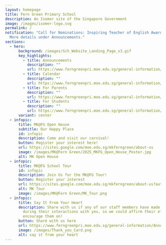 ```yaml
---
layout: homepage
title: Fern Green Primary School
description: An Isomer site of the Singapore Government
image: /images/isomer-logo.svg
permalink: /
notification: "Call for Nominations: Inspiring Teacher of English Award 2025!
  More details under Announcements."
sections:
  - hero:
      background: /images/Sch_Website_Landing_Page_v3.gif
      key_highlights:
        - title: Announcements
          description: ""
          url: https://www.ferngreenpri.moe.edu.sg/general-information/Announcements/
        - title: Calendar
          description: ""
          url: https://www.ferngreenpri.moe.edu.sg/general-information/School-Calendar/
        - title: For Parents
          description: ""
          url: https://www.ferngreenpri.moe.edu.sg/general-information/for-parents/resources/
        - title: For Students
          description: ""
          url: https://www.ferngreenpri.moe.edu.sg/general-information/for-students/resources/
      variant: center
  - infopic:
      title: MK@FG Open House
      subtitle: Our Happy Place
      id: infopic
      description: Come and visit our carnival!
      button: Register your interest here!
      url: https://sites.google.com/moe.edu.sg/mkferngreen/about-us
      image: /images/MK@Fern Green/2025_MKFG_Open_House_Poster.jpg
      alt: MK Open House
  - infopic:
      title: MK@FG School Tour
      id: infopic
      description: Join Us for the MK@FG Tour!
      button: Register your interest
      url: https://sites.google.com/moe.edu.sg/mkferngreen/about-us?authuser=0
      alt: MK Tour
      image: /images/MK@Fern Green/MK_Tour.png
  - infopic:
      title: Say It From Your Heart
      description: Share with us if any of our staff members have made an impression
        during their interactions with you, so we could affirm their efforts and
        encourage them on!
      button: Share with us here
      url: https://www.ferngreenpri.moe.edu.sg/general-information/Announcements/
      image: /images/Thank_you_Card.png
      alt: say it from your heart
---
```

